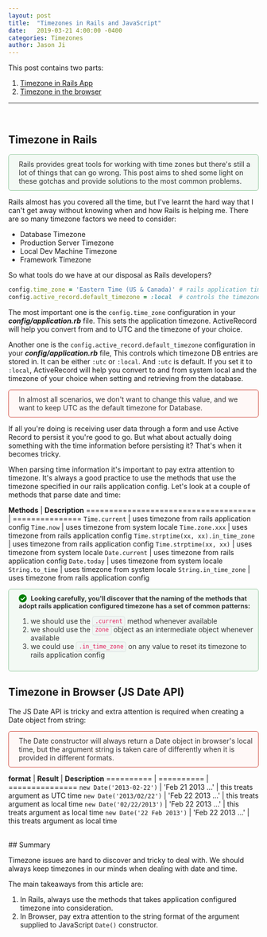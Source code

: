 ```yaml
---
layout: post
title:  "Timezones in Rails and JavaScript"
date:   2019-03-21 4:00:00 -0400
categories: Timezones
author: Jason Ji
---
```


This post contains two parts:
  1. [Timezone in Rails App](#timezone-in-rails)
  2. [Timezone in the browser](#timezone-in-browser)

-----
<br>

## <a name="timezone-in-rails">Timezone in Rails</a>
<div class="information information-tip">
  Rails provides great tools for working with time zones but there's still a lot of things that can go wrong. This post aims to shed some light on these gotchas and provide solutions to the most common problems.
</div>

Rails almost has you covered all the time, but I've learnt the hard way that I can't get away without knowing when and how Rails is helping me. There are so many timezone factors we need to consider:
  - Database Timezone
  - Production Server Timezone
  - Local Dev Machine Timezone
  - Framework Timezone

So what tools do we have at our disposal as Rails developers?

```ruby
config.time_zone = 'Eastern Time (US & Canada)' # rails application timezone
config.active_record.default_timezone = :local  # controls the timezone datetime is converted to prior saving to DB
```
The most important one is the `config.time_zone` configuration in your __*config/application.rb*__ file. This sets the application timezone. ActiveRecord will help you convert from and to UTC and the timezone of your choice.

Another one is the `config.active_record.default_timezone` configuration in your __*config/application.rb*__ file, This controls which timezone DB entries are stored in. It can be either `:utc` or `:local`. And `:utc` is default. If you set it to `:local`, ActiveRecord will help you convert to and from system local and the timezone of your choice when setting and retrieving from the database.

<div class="information information-warning">
  In almost all scenarios, we don't want to change this value, and we want to keep UTC as the default timezone for Database.
</div>

If all you're doing is receiving user data through a form and use Active Record to persist it you're good to go. But what about actually doing something with the time information before persisting it? That's when it becomes tricky.

When parsing time information it's important to pay extra attention to timezone. It's always a good practice to use the methods that use the timezone specified in our rails application config. Let's look at a couple of methods that parse date and time:

**Methods**                           | **Description**
===================================== | ===============
`Time.current`                        | uses timezone from rails application config
`Time.now`                            | uses timezone from system locale
`Time.zone.xxx`                       | uses timezone from rails application config
`Time.strptime(xx, xx).in_time_zone`  | uses timezone from rails application config
`Time.strptime(xx, xx)`               | uses timezone from system locale
`Date.current`                        | uses timezone from rails application config
`Date.today`                          | uses timezone from system locale
`String.to_time`                      | uses timezone from system locale
`String.in_time_zone`                 | uses timezone from rails application config

<div class="information information-tip">
  <div class="title">
    Looking carefully, you'll discover that the naming of the methods that adopt rails application configured timezone has a set of common patterns:
  </div>
  <p class="body">
    <ol>
      <li>we should use the <code class="highlighter-rouge">.current</code> method whenever available</li>
      <li>we should use the <code class="highlighter-rouge">zone</code> object as an intermediate object whenever available</li>
      <li>we could use <code class="highlighter-rouge">.in_time_zone</code> on any value to reset its timezone to rails application config</li>
    </ol>
  </p>
</div>


## <a name="timezone-in-browser">Timezone in Browser (JS Date API)</a>

The JS Date API is tricky and extra attention is required when creating a Date object from string:

<div class="information information-warning">
  The Date constructor will always return a Date object in browser's local time, but the argument string is taken care of differently when it is provided in different formats.
</div>

**format**                | **Result**        | **Description**
==========                | ==========        | ===============
`new Date('2013-02-22')`  | 'Feb 21 2013 ...' | this treats argument as UTC time
`new Date('2013/02/22')`  | 'Feb 22 2013 ...' | this treats argument as local time
`new Date('02/22/2013')`  | 'Feb 22 2013 ...' | this treats argument as local time
`new Date('22 Feb 2013')` | 'Feb 22 2013 ...' | this treats argument as local time


<br>
## Summary

Timezone issues are hard to discover and tricky to deal with. We should always keep timezones in our minds when dealing with date and time.

The main takeaways from this article are:
1. In Rails, always use the methods that takes application configured timezone into consideration.
2. In Browser, pay extra attention to the string format of the argument supplied to JavaScript `Date()` constructor.

<style>
  .information {border: 1px solid #ccc;padding: 10px 10px 10px 20px;border-radius: 5px; color: #333; margin: 10px 0 1em 0;}
  .information-tip {background-color: #f3f9f4;border-color: #91c89c;}
  .information-tip .title {font-weight: bold; font-size: 92%;}
  .information-tip .title::before {content: "✓"; display: inline-block; margin-right: 5px; color: white; background: green; width: 1rem; height: 1rem; border-radius: 50%; line-height: 1rem; font-size: small; text-align: center; }
  .information-warning {background: #fff8f7; border-color: #d04437;}
  table tfoot {text-align: left;}
  code.highlighter-rouge {padding: 0.2em 0.4em;margin: 0;font-size: 82%;color: #e01e5a;background: rgba(230, 235, 237, 0.25);border-radius: 0.375em;border: solid 1px rgba(210, 215, 217, 0.75);}
</style>
